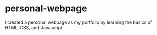 # personal-webpage
I created a personal webpage as my portfolio by learning the basics of HTML, CSS, and Javascript.
